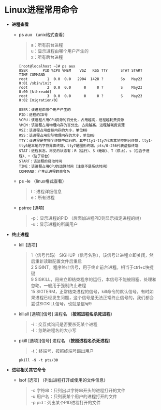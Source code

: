 # Linux进程常用命令

* **进程查看**
  * ps aux （unix格式查看）
    > a：所有前台进程 <br/>
      u：显示进程由哪个用户产生的 <br/>
      x：所有后台进程
    ```
    [root@localhost ~]# ps aux
    USER       PID %CPU %MEM    VSZ   RSS TTY      STAT START   TIME COMMAND
    root         1  0.0  0.0   2904  1428 ?        Ss   May23   0:01 /sbin/init
    root         2  0.0  0.0      0     0 ?        S    May23   0:00 [kthreadd]
    root         3  0.0  0.0      0     0 ?        S    May23   0:02 [migration/0]

    USER：该进程由哪个用户产生的
    PID：进程的ID号
    %CPU：该进程占用CPU资源的百分比，占用越高，进程越耗费资源
    %MEM：该进程占用物理内存的百分比，占用越高，进程越耗费资源
    VSZ：该进程占用虚拟内存的大小，单位KB
    RSS：该进程占用实际物理内存的大小，单位KB
    TTY：该进程是在哪个终端中运行的。其中tty1-tty7代表本地控制台终端，tty1-tty6是本地的字符界面终端，tty7是图形终端。pts/0-256代表虚拟终端
    STAT：进程状态。常见的状态有：R（运行）、S（睡眠）、T（停止）、s（包含子进程）、+（位于后台）
    START：该进程的启动时间
    TIME：该进程占用CPU的运算时间（注意不是系统时间）
    COMMAND：产生此进程的命令名
    ```
  * ps -le （linux格式查看）
    > l：进程详细信息 <br/>
      e：所有进程

  * pstree [选项]
    > -p：显示进程的PID （后面加进程PID则显示指定进程的树）<br/>
      -u：显示进程的所属用户 <br/>

* **终止进程**
  * kill [选项]
    > 1（信号代码） SIGHUP（信号名称），该信号让进程立即关闭，然后重新读取配置文件后重启 <br/>
      2 SIGINT，程序终止信号，用于终止前台进程。相当于ctrl+c快捷键 <br/>
      9 SIGKILL，用来立即结束程序的运行，本信号不能被阻塞、处理和忽略。一般用于强制终止进程 <br/>
      15 SIGTERM，正常结束进程的信号，kill命令的默认信号。有时如果进程已经发生问题，这个信号是无法正常终止信号的，我们都会尝试SIGKILL信号，也就是信号9

  * killall [选项][信号] 进程名 （**按照进程名杀死进程**）
    > -i：交互式询问是否要杀死某个进程 <br/>
      -I：忽略进程名的大小写

  * pkill [选项][信号] 进程名 （**按照进程名杀死进程**）
    > -t：终端号，按照终端号踢出用户
    ```
    pkill -9 -t pts/30
    ```

* **进程相关其它命令**
  * lsof [选项] （列出进程打开或使用的文件信息）
    > -c 字符串：只列出以字符串开头的进程打开的文件 <br/>
      -u 用户名：只列表某个用户的进程打开的文件 <br/>
      -p pid：列出某个PID进程打开的文件 <br/>
